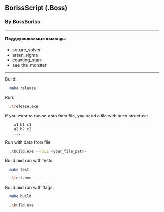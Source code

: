 ## BorissScript (.Boss)
### By BossBoriss

-------------------
#### Поддерживаемые команды
- square_solver
- arsen_sigma
- counting_stars
- see_the_monster
-------------------
Build: 
```bash
  make release
```
Run:
```bash
  .\release.exe
```

If you want to run on data from file, you need a file with such structure:
```text
    a1 b1 c1
    a2 b2 c2
    ...
```
Run with data from file
```bash
  .\build.exe --FILE <your_file_path>
```

Build and run with tests:
```bash
  make test
```
```bash
  .\test.exe
```

Build and run with flags:
```bash
  make build
```
```bash
  .\build.exe
```

